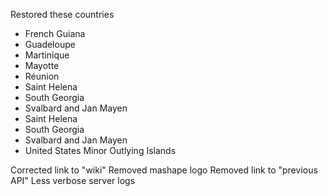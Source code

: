 Restored these countries
- French Guiana
- Guadeloupe
- Martinique
- Mayotte
- Réunion
- Saint Helena
- South Georgia
- Svalbard and Jan Mayen
- Saint Helena
- South Georgia
- Svalbard and Jan Mayen
- United States Minor Outlying Islands

Corrected link to "wiki"
Removed mashape logo
Removed link to "previous API"
Less verbose server logs
